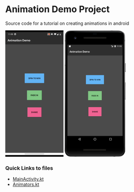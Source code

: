 # Animation Demo Project

Source code for a tutorial on creating animations in android

<img src="media/animation.gif" height="400"> <img src="media/screenshot.png" height="400">

### Quick Links to files
- [MainActivity.kt](/app/src/main/java/com/armpatch/android/animationdemoproject/MainActivity.kt) 
- [Animators.kt](/app/src/main/java/com/armpatch/android/animationdemoproject/Animators.kt) 

